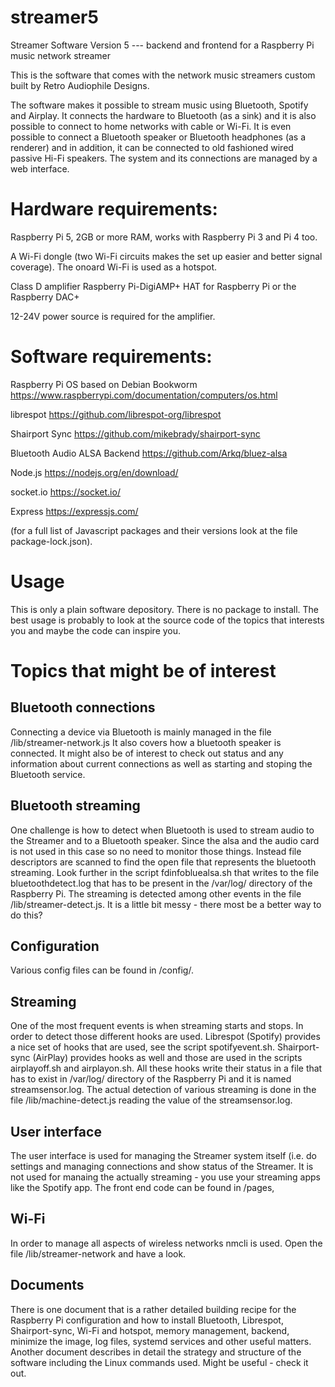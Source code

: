 # streamer5

Streamer Software Version 5 --- backend and frontend for a Raspberry Pi music network streamer

This is the software that comes with the network music streamers custom built by Retro Audiophile Designs.

The software makes it possible to stream music using Bluetooth, Spotify and Airplay. It connects the hardware to Bluetooth (as a sink) and it is also possible to connect to home networks with cable or Wi-Fi. It is even possible to connect a Bluetooth speaker or Bluetooth headphones (as a renderer) and in addition, it can be connected to old fashioned wired passive Hi-Fi speakers. The system and its connections are managed by a web interface.

Hardware requirements:
=====================
Raspberry Pi 5, 2GB or more RAM, works with Raspberry Pi 3 and Pi 4 too.

A Wi-Fi dongle (two Wi-Fi circuits makes the set up easier and better signal coverage). The onoard Wi-Fi is used as a hotspot.

Class D amplifier Raspberry Pi-DigiAMP+ HAT for Raspberry Pi or the Raspberry DAC+  

12-24V power source is required for the amplifier. 

Software requirements:
=====================
Raspberry Pi OS based on Debian Bookworm https://www.raspberrypi.com/documentation/computers/os.html

librespot https://github.com/librespot-org/librespot

Shairport Sync https://github.com/mikebrady/shairport-sync

Bluetooth Audio ALSA Backend https://github.com/Arkq/bluez-alsa

Node.js https://nodejs.org/en/download/

socket.io https://socket.io/

Express https://expressjs.com/

(for a full list of Javascript packages and their versions look at the file package-lock.json).

Usage
====

This is only a plain software depository. There is no package to install. The best usage is probably to look at the source code of the topics that interests you and maybe the code can inspire you.

Topics that might be of interest
================================
Bluetooth connections
---------------------
Connecting a device via Bluetooth is mainly managed in the file /lib/streamer-network.js It also covers how a bluetooth speaker is connected. It might also be of interest to check out status and any information about current connections as well as starting and stoping the Bluetooth service.

Bluetooth streaming
--------------------
One challenge is how to detect when Bluetooth is used to stream audio to the Streamer and to a Bluetooth speaker. Since the alsa and the audio card is not used in this case so no need to monitor those things. Instead file descriptors are scanned to find the open file that represents the bluetooth streaming. Look further in the script fdinfobluealsa.sh that writes to the file bluetoothdetect.log that has to be present in the /var/log/ directory of the Raspberry Pi. The streaming is detected among other events in the file /lib/streamer-detect.js. It is a little bit messy - there most be a better way to do this?

Configuration
-------------
Various config files can be found in /config/.

Streaming
---------
One of the most frequent events is when streaming starts and stops. In order to detect those different hooks are used. Librespot (Spotify) provides a nice set of hooks that are used, see the script spotifyevent.sh. Shairport-sync (AirPlay) provides hooks as well and those are used in the scripts airplayoff.sh and airplayon.sh. All these hooks write their status in a file that has to exist in /var/log/ directory of the Raspberry Pi and it is named streamsensor.log. The actual detection of various streaming is done in the file /lib/machine-detect.js reading the value of the streamsensor.log. 

User interface
--------------
The user interface is used for managing the Streamer system itself (i.e. do settings and managing connections and show status of the Streamer. It is not used for manaing the actually streaming - you use your streaming apps like the Spotify app. The front end code can be found in /pages,

Wi-Fi
-----
In order to manage all aspects of wireless networks nmcli is used. Open the file /lib/streamer-network and have a look.

Documents
----------
There is one document that is a rather detailed building recipe for the Raspberry Pi configuration and how to install Bluetooth, Librespot, Shairport-sync, Wi-Fi and hotspot, memory management, backend, minimize the image, log files, systemd services and other useful matters. Another document describes in detail the strategy and structure of the software including the Linux commands used. Might be useful - check it out.
